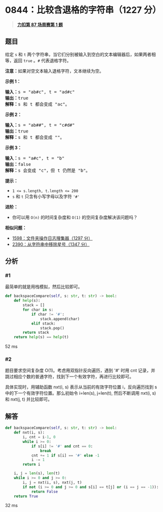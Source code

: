 # 0844：比较含退格的字符串（1227 分）


> <u>**[力扣第 87 场周赛第 1 题](https://leetcode.cn/problems/backspace-string-compare/)**</u>

## 题目

<p>给定 <code>s</code> 和 <code>t</code> 两个字符串，当它们分别被输入到空白的文本编辑器后，如果两者相等，返回 <code>true</code> 。<code>#</code> 代表退格字符。</p>

<p><strong>注意：</strong>如果对空文本输入退格字符，文本继续为空。</p>



<p><strong>示例 1：</strong></p>

<pre>
<strong>输入：</strong>s = "ab#c", t = "ad#c"
<strong>输出：</strong>true
<strong>解释：</strong>s 和 t 都会变成 "ac"。
</pre>

<p><strong>示例 2：</strong></p>

<pre>
<strong>输入：</strong>s = "ab##", t = "c#d#"
<strong>输出：</strong>true
<strong>解释：</strong>s 和 t 都会变成 ""。
</pre>

<p><strong>示例 3：</strong></p>

<pre>
<strong>输入：</strong>s = "a#c", t = "b"
<strong>输出：</strong>false
<strong>解释：</strong>s 会变成 "c"，但 t 仍然是 "b"。</pre>



<p><strong>提示：</strong></p>

<ul>
<li><code>1 &lt;= s.length, t.length &lt;= 200</code></li>
<li><code>s</code> 和 <code>t</code> 只含有小写字母以及字符 <code>'#'</code></li>
</ul>



<p><strong>进阶：</strong></p>

<ul>
<li>你可以用 <code>O(n)</code> 的时间复杂度和 <code>O(1)</code> 的空间复杂度解决该问题吗？</li>
</ul>


**相似问题：**
- [1598：文件夹操作日志搜集器（1297 分）](/leetcode/1598)
- [2390：从字符串中移除星号（1347 分）](/leetcode/2390)


## 分析

### #1

最简单的就是用栈模拟，然后比较即可。

```python
def backspaceCompare(self, s: str, t: str) -> bool:
	def help(s):
		stack = []
		for char in s:
			if char != '#':
				stack.append(char)
			elif stack:
				stack.pop()
		return stack
	return help(s) == help(t)
```

52 ms

### #2

题目要求空间复杂度 O(1)。考虑用双指针反向遍历，遇到 '#' 时用 cnt 记录，并跳过相应个数的普通字符，找到下一个有效字符，再进行比较即可。

具体实现时，用辅助函数 nxt(i, s) 表示从当前的有效字符位置 i，反向遍历找到 s 中的下一个有效字符位置。那么初始令 i=len(s), j=len(t),
然后不断调用 nxt(i, s) 和 nxt(j, t) 并比较即可。


## 解答

```python
def backspaceCompare(self, s: str, t: str) -> bool:
	def nxt(i, s):
		i, cnt = i-1, 0
		while i >= 0:
			if s[i] != '#' and cnt == 0:
				break
			cnt += 1 if s[i] == '#' else -1
			i -= 1
		return i

	i, j = len(s), len(t)
	while i >= 0 and j >= 0:
		i, j = nxt(i, s), nxt(j, t)
		if not (i >= 0 and j >= 0 and s[i] == t[j] or (i == j == -1)):
			return False
	return True
```

32 ms

